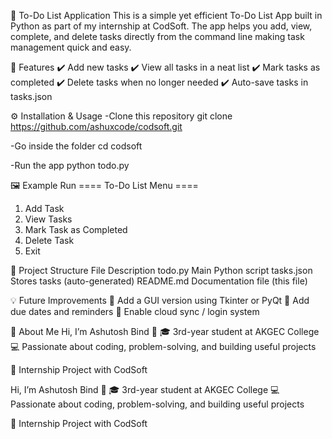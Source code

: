 📝 To-Do List Application
This is a simple yet efficient To-Do List App built in Python as part of my internship at CodSoft.
The app helps you add, view, complete, and delete tasks directly from the command line making task management quick and easy.


🚀 Features
✔️ Add new tasks
✔️ View all tasks in a neat list
✔️ Mark tasks as completed
✔️ Delete tasks when no longer needed
✔️ Auto-save tasks in tasks.json


⚙️ Installation & Usage
-Clone this repository
git clone https://github.com/ashuxcode/codsoft.git

-Go inside the folder
cd codsoft

-Run the app
python todo.py

🖼️ Example Run
==== To-Do List Menu ====
1. Add Task
2. View Tasks
3. Mark Task as Completed
4. Delete Task
5. Exit

📂 Project Structure
File	Description
todo.py	Main Python script
tasks.json	Stores tasks (auto-generated)
README.md	Documentation file (this file)

💡 Future Improvements
🔹 Add a GUI version using Tkinter or PyQt
🔹 Add due dates and reminders
🔹 Enable cloud sync / login system

🙋 About Me
Hi, I’m Ashutosh Bind 👋
🎓 3rd-year student at AKGEC College
💻 Passionate about coding, problem-solving, and building useful projects

🌟 Internship Project with CodSoft

Hi, I’m Ashutosh Bind 👋
🎓 3rd-year student at AKGEC College
💻 Passionate about coding, problem-solving, and building useful projects

🌟 Internship Project with CodSoft
